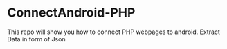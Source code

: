 # ConnectAndroid-PHP
This repo will show you how to connect PHP webpages to android. Extract Data in form of Json
